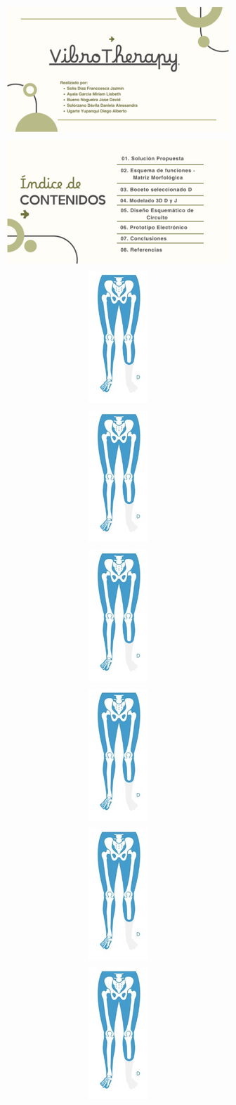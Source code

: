  <p align="center">
  <img src="https://github.com/Arbandu/Fundbio/blob/f7bf55b393951f2d37457765e588534dc65d0cd9/Imagenes/Presentacion.png" alt="Presentacion">
</p>  

 <p align="center">
  <img src="https://github.com/Arbandu/Fundbio/blob/6e705b815f25bb65ea64967ac561c4d4587e4df8/Imagenes/Indice.png" alt="Indice">
</p>  

 <p align="center">
  <img src="https://github.com/Arbandu/Fundbio/blob/84389d893b2ed38f9879a60cc5cd5103a8aa499a/Imagenes/Amputacion%20transtibial.jpg" alt="Amputacion transtibial">
</p>  

 <p align="center">
  <img src="https://github.com/Arbandu/Fundbio/blob/84389d893b2ed38f9879a60cc5cd5103a8aa499a/Imagenes/Amputacion%20transtibial.jpg" alt="Amputacion transtibial">
</p>  

 <p align="center">
  <img src="https://github.com/Arbandu/Fundbio/blob/84389d893b2ed38f9879a60cc5cd5103a8aa499a/Imagenes/Amputacion%20transtibial.jpg" alt="Amputacion transtibial">
</p>  

 <p align="center">
  <img src="https://github.com/Arbandu/Fundbio/blob/84389d893b2ed38f9879a60cc5cd5103a8aa499a/Imagenes/Amputacion%20transtibial.jpg" alt="Amputacion transtibial">
</p>  

 <p align="center">
  <img src="https://github.com/Arbandu/Fundbio/blob/84389d893b2ed38f9879a60cc5cd5103a8aa499a/Imagenes/Amputacion%20transtibial.jpg" alt="Amputacion transtibial">
</p>  

 <p align="center">
  <img src="https://github.com/Arbandu/Fundbio/blob/84389d893b2ed38f9879a60cc5cd5103a8aa499a/Imagenes/Amputacion%20transtibial.jpg" alt="Amputacion transtibial">
</p>  
